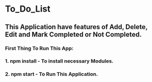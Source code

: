 # To_Do_List
## This Application have features of Add, Delete, Edit and Mark Completed or Not Completed.<br>
### First Thing To Run This App:<br>
### 1. npm install - To install necessary Modules.<br>
### 2. npm start - To Run This Application.
